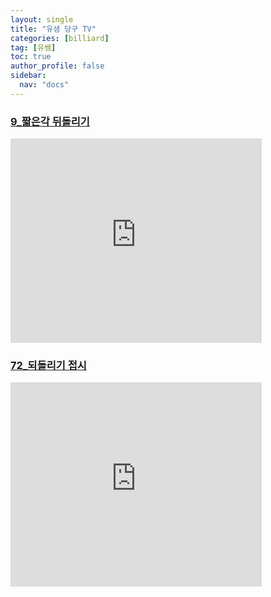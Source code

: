 ```yaml
---
layout: single
title: "유샘 당구 TV"
categories: [billiard]
tag: [유쌤]
toc: true
author_profile: false
sidebar:
  nav: "docs"
---
```


### [9_짧은각 뒤돌리기](https://youtu.be/3xfaSYFqPAM?si=11siJ5WRJZtMABk_)

<iframe src="https://onedrive.live.com/embed?resid=3D46A5980CA74AE2%2116699&authkey=!AE4pz6jW7Zbjbhg&em=2" width="402" height="327" frameborder="0" scrolling="no"></iframe>

### [72_되돌리기 접시](https://youtu.be/MMq1X3S1lYM?si=d9c0Jc8mBT6-GnyE)

<iframe src="https://onedrive.live.com/embed?resid=3D46A5980CA74AE2%2116697&authkey=!AFJDxs-3E8sb66s&em=2" width="402" height="327" frameborder="0" scrolling="no"></iframe>
